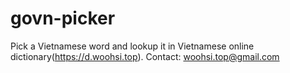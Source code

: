 # govn-picker

Pick a Vietnamese word and lookup it in Vietnamese online dictionary(https://d.woohsi.top). Contact: woohsi.top@gmail.com

